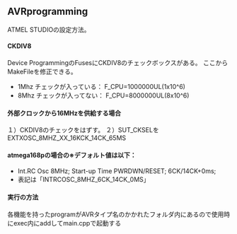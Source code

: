 ## AVRprogramming
ATMEL STUDIOの設定方法。

#### CKDIV8   
Device ProgrammingのFusesにCKDIV8のチェックボックスがある。
ここからMakeFileを修正できる。
- 1Mhz チェックが入っている： F_CPU=1000000UL(1x10^6)
- 8Mhz チェックが入ってない： F_CPU=8000000UL(8x10^6)

#### 外部クロックから16MHzを供給する場合
１）CKDIV8のチェックをはずす。
２）SUT_CKSELをEXTXOSC_8MHZ_XX_16KCK_14CK_65MS

#### atmega168pの場合の※デフォルト値は以下：
- Int.RC Osc 8MHz; Start-up Time PWRDWN/RESET; 6CK/14CK+0ms;
-  表記は「INTRCOSC_8MHZ_6CK_14CK_0MS」

#### 実行の方法
各機能を持ったprogramがAVRタイプ名のかかれたフォルダ内にあるので使用時にexec内にaddしてmain.cppで起動する